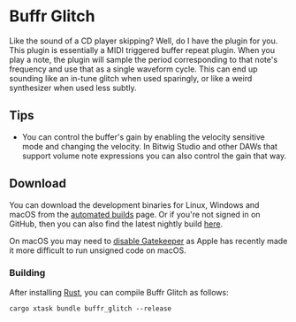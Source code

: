 # Buffr Glitch

Like the sound of a CD player skipping? Well, do I have the plugin for you. This
plugin is essentially a MIDI triggered buffer repeat plugin. When you play a
note, the plugin will sample the period corresponding to that note's frequency
and use that as a single waveform cycle. This can end up sounding like an
in-tune glitch when used sparingly, or like a weird synthesizer when used less
subtly.

## Tips

- You can control the buffer's gain by enabling the velocity sensitive mode and
  changing the velocity. In Bitwig Studio and other DAWs that support volume
  note expressions you can also control the gain that way.

## Download

You can download the development binaries for Linux, Windows and macOS from the
[automated
builds](https://github.com/robbert-vdh/nih-plug/actions/workflows/build.yml?query=branch%3Amaster)
page. Or if you're not signed in on GitHub, then you can also find the latest nightly
build [here](https://nightly.link/robbert-vdh/nih-plug/workflows/build/master).

On macOS you may need to [disable
Gatekeeper](https://disable-gatekeeper.github.io/) as Apple has recently made it
more difficult to run unsigned code on macOS.

### Building

After installing [Rust](https://rustup.rs/), you can compile Buffr Glitch as
follows:

```shell
cargo xtask bundle buffr_glitch --release
```

